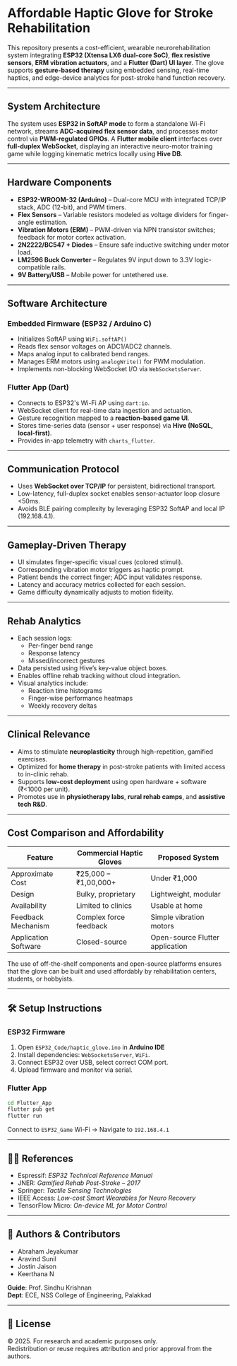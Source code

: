 # Affordable Haptic Glove for Stroke Rehabilitation

This repository presents a cost-efficient, wearable neurorehabilitation system integrating **ESP32 (Xtensa LX6 dual-core SoC)**, **flex resistive sensors**, **ERM vibration actuators**, and a **Flutter (Dart) UI layer**. The glove supports **gesture-based therapy** using embedded sensing, real-time haptics, and edge-device analytics for post-stroke hand function recovery.

---

## System Architecture

The system uses **ESP32 in SoftAP mode** to form a standalone Wi-Fi network, streams **ADC-acquired flex sensor data**, and processes motor control via **PWM-regulated GPIOs**. A **Flutter mobile client** interfaces over **full-duplex WebSocket**, displaying an interactive neuro-motor training game while logging kinematic metrics locally using **Hive DB**.

---

## Hardware Components

- **ESP32-WROOM-32 (Arduino)** – Dual-core MCU with integrated TCP/IP stack, ADC (12-bit), and PWM timers.
- **Flex Sensors** – Variable resistors modeled as voltage dividers for finger-angle estimation.
- **Vibration Motors (ERM)** – PWM-driven via NPN transistor switches; feedback for motor cortex activation.
- **2N2222/BC547 + Diodes** – Ensure safe inductive switching under motor load.
- **LM2596 Buck Converter** – Regulates 9V input down to 3.3V logic-compatible rails.
- **9V Battery/USB** – Mobile power for untethered use.

---

## Software Architecture

### Embedded Firmware (ESP32 / Arduino C)
- Initializes SoftAP using `WiFi.softAP()`
- Reads flex sensor voltages on ADC1/ADC2 channels.
- Maps analog input to calibrated bend ranges.
- Manages ERM motors using `analogWrite()` for PWM modulation.
- Implements non-blocking WebSocket I/O via `WebSocketsServer`.

### Flutter App (Dart)
- Connects to ESP32's Wi-Fi AP using `dart:io`.
- WebSocket client for real-time data ingestion and actuation.
- Gesture recognition mapped to a **reaction-based game UI**.
- Stores time-series data (sensor + user response) via **Hive (NoSQL, local-first)**.
- Provides in-app telemetry with `charts_flutter`.

---

## Communication Protocol

- Uses **WebSocket over TCP/IP** for persistent, bidirectional transport.
- Low-latency, full-duplex socket enables sensor-actuator loop closure <50ms.
- Avoids BLE pairing complexity by leveraging ESP32 SoftAP and local IP (192.168.4.1).

---

## Gameplay-Driven Therapy

- UI simulates finger-specific visual cues (colored stimuli).
- Corresponding vibration motor triggers as haptic prompt.
- Patient bends the correct finger; ADC input validates response.
- Latency and accuracy metrics collected for each session.
- Game difficulty dynamically adjusts to motion fidelity.

---

## Rehab Analytics

- Each session logs:
  - Per-finger bend range
  - Response latency
  - Missed/incorrect gestures
- Data persisted using Hive’s key-value object boxes.
- Enables offline rehab tracking without cloud integration.
- Visual analytics include:
  - Reaction time histograms
  - Finger-wise performance heatmaps
  - Weekly recovery deltas

---

## Clinical Relevance

- Aims to stimulate **neuroplasticity** through high-repetition, gamified exercises.
- Optimized for **home therapy** in post-stroke patients with limited access to in-clinic rehab.
- Supports **low-cost deployment** using open hardware + software (₹<1000 per unit).
- Promotes use in **physiotherapy labs**, **rural rehab camps**, and **assistive tech R&D**.

---


## Cost Comparison and Affordability

| Feature                       | Commercial Haptic Gloves          | Proposed System                |
|------------------------------|----------------------------------|-------------------------------|
| Approximate Cost             | ₹25,000 – ₹1,00,000+              | Under ₹1,000                  |
| Design                       | Bulky, proprietary                | Lightweight, modular          |
| Availability                 | Limited to clinics                | Usable at home                |
| Feedback Mechanism           | Complex force feedback            | Simple vibration motors       |
| Application Software         | Closed-source                     | Open-source Flutter application |

The use of off-the-shelf components and open-source platforms ensures that the glove can be built and used affordably by rehabilitation centers, students, or hobbyists.


---
## 🛠 Setup Instructions

### ESP32 Firmware

1. Open `ESP32_Code/haptic_glove.ino` in **Arduino IDE**
2. Install dependencies: `WebSocketsServer`, `WiFi`.
3. Connect ESP32 over USB, select correct COM port.
4. Upload firmware and monitor via serial.

### Flutter App

```bash
cd Flutter_App
flutter pub get
flutter run
```
Connect to `ESP32_Game` Wi-Fi → Navigate to `192.168.4.1`

---

## 👨‍🔬 References

- Espressif: *ESP32 Technical Reference Manual*  
- JNER: *Gamified Rehab Post-Stroke – 2017*  
- Springer: *Tactile Sensing Technologies*  
- IEEE Access: *Low-cost Smart Wearables for Neuro Recovery*  
- TensorFlow Micro: *On-device ML for Motor Control*

---

## 👥 Authors & Contributors

- Abraham Jeyakumar  
- Aravind Sunil  
- Jostin Jaison  
- Keerthana N  

**Guide**: Prof. Sindhu Krishnan  
**Dept**: ECE, NSS College of Engineering, Palakkad

---

## 📄 License

© 2025. For research and academic purposes only.  
Redistribution or reuse requires attribution and prior approval from the authors.
